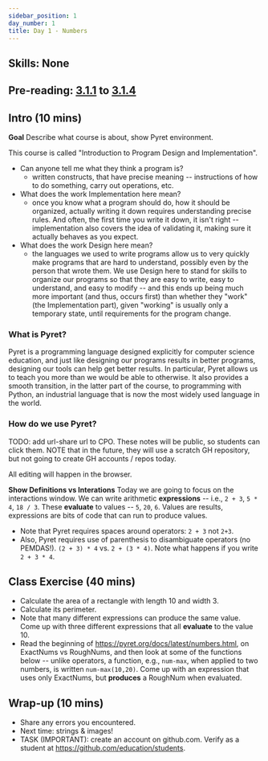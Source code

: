```yaml
---
sidebar_position: 1
day_number: 1
title: Day 1 - Numbers
---
```


## Skills: None

## Pre-reading: [3.1.1](https://dcic-world.org/2024-09-03/getting-started.html#%28part._flags-notice-wonder%29) to [3.1.4](https://dcic-world.org/2024-09-03/getting-started.html#%28part._expressions-terminology%29)

## Intro (10 mins)

**Goal** Describe what course is about, show Pyret environment.

This course is called "Introduction to Program Design and Implementation". 

- Can anyone tell me what they think a program is?
  - written constructs, that have precise meaning -- instructions of how to do
    something, carry out operations, etc.
- What does the work Implementation here mean?
  - once you know what a program should do, how it should be organized, actually
    writing it down requires understanding precise rules. And often, the first
    time you write it down, it isn't right -- implementation also covers the
    idea of validating it, making sure it actually behaves as you expect. 
- What does the work Design here mean?
  - the languages we used to write programs allow us to very quickly make
    programs that are hard to understand, possibly even by the person that wrote
    them. We use Design here to stand for skills to organize our programs so
    that they are easy to write, easy to understand, and easy to modify -- and
    this ends up being much more important (and thus, occurs first) than whether
    they "work" (the Implementation part), given "working" is usually only a
    temporary state, until requirements for the program change.

### What is Pyret? 

Pyret is a programming language designed explicitly for computer science
education, and just like designing our programs results in better programs,
designing our tools can help get better results. In particular, Pyret allows us
to teach you more than we would be able to otherwise. It also provides a smooth
transition, in the latter part of the course, to programming with Python, an
industrial language that is now the most widely used language in the world. 

### How do we use Pyret? 

TODO: add url-share url to CPO. These notes will be public, so students can
click them. NOTE that in the future, they will use a scratch GH repository, but
not going to create GH accounts / repos today.

All editing will happen in the browser.

**Show Definitions vs Interations** Today we are going to focus on the
interactions window. We can write arithmetic **expressions** -- i.e., `2 + 3`,
`5 * 4`, `18 / 3`. These **evaluate** to values -- `5`, `20`, `6`. Values are
results, expressions are bits of code that can run to produce values.

- Note that Pyret requires spaces around operators: `2 + 3` not `2+3`.
- Also, Pyret requires use of parenthesis to disambiguate operators (no
  PEMDAS!). `(2 + 3) * 4` vs. `2 + (3 * 4)`. Note what happens if you write `2 +
  3 * 4`.
  
## Class Exercise (40 mins)

- Calculate the area of a rectangle with length 10 and width 3.
- Calculate its perimeter.
- Note that many different expressions can produce the same value. Come up with
  three different expressions that all **evaluate** to the value 10.
- Read the beginning of https://pyret.org/docs/latest/numbers.html, on ExactNums
  vs RoughNums, and then look at some of the functions below -- unlike
  operators, a function, e.g., `num-max`, when applied to two numbers, is
  written `num-max(10,20)`. Come up with an expression that uses only ExactNums,
  but **produces** a RoughNum when evaluated.

## Wrap-up (10 mins)
- Share any errors you encountered.
- Next time: strings & images!
- TASK (IMPORTANT): create an account on github.com. Verify as a student at https://github.com/education/students.
